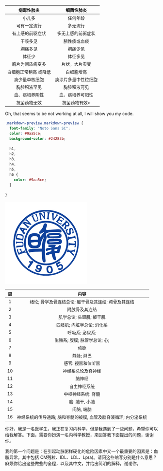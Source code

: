 |病毒性肺炎	             |        细菌性肺炎|
|:---:|:---:|
|小儿多    	              |         任何年龄|
|可有一定流行	           |            多无流行
|有上感的前驱症状           |         多无上感的前驱症状
|干咳多见	                 |      脓性痰或血痰
|胸痛多见	                  |     胸痛少见
|体征少	                       |              体征多见
|胸片为间质病变多	       | 片状，大片实变
|白细胞正常稍高 或降低	    |    白细胞增高
|痰少量单核细胞	      |  痰涂片多量中性粒细胞
|胸腔积液罕见	           |           胸腔积液可见
|血、痰培养阴性	            |          血、痰培养可阳性
|抗菌药物无效	             |         抗菌药物有效>

Oh, that seems to be not working at all, I will show you my code.

```css
.markdown-preview.markdown-preview {
  font-family: "Noto Sans SC";
  color: #9aa5ce;
  background-color: #24283b;

  h1,
  h2,
  h3,
  h4,
  h5,
  h6 {
    color: #9aa5ce;
  }

}
```
![icon](../Image/未标题-1.png)

| 周 | 内容 |
|:---:|:---:|
| 1 | 绪论; 骨学及骨连结总论; 躯干骨及其连结; 颅骨及其连结 |
| 2 | 附肢骨及其连结 |
| 3 | 肌学总论; 头颈肌; 躯干肌 |
| 4 | 四肢肌; 内脏学总论; 消化系 |
| 5 | 呼吸系; 泌尿系; |
| 6 | 生殖系; 腹膜; 脉管学总论; 心; |
| 7 | 动脉 |
| 8 | 静脉; 淋巴 |
| 9 | 感官: 视器和位听器 |
| 10 | 神经系总论及脊神经 |
| 11 | 脑神经 |
| 12 | 自主神经系统 |
| 13 | 中枢神经系统: 脊髓 |
| 14 | 脑: 脑干, 小脑 |
| 15 | 间脑, 端脑 |
| 16 | 神经系统的传导通路; 脑和脊髓的被膜, 血管及脑脊液循环; 内分泌系统 |


你好，我是一名医学生，我正在复习内科学，但是我遇到了一些问题，希望你可以给我解答。下面，需要你扮演一名内科学教授，来回答我下面提出的问题，谢谢你。

我的第一个问题是：在引起动脉粥样硬化的危险因素中又一个最重要的因素是：血脂异常，其中包括 CM残粒、IDL、LDL、Lp(a)。请问这些缩写分别是什么意思？麻烦你给出这些做些的全程，以及其中文，并给出简明的解释，谢谢你。

